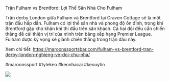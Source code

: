Trận Fulham vs Brentford: Lợi Thế Sân Nhà Cho Fulham

Trận derby London giữa Fulham và Brentford tại Craven Cottage sẽ là một trận đấu hấp dẫn. Fulham có lợi thế sân nhà và phong độ ổn định, trong khi Brentford gặp khó khăn khi thi đấu trên sân khách. Cả hai đội đều cần chiến thắng để cải thiện vị trí của mình trên bảng xếp hạng Premier League. Fulham được kỳ vọng sẽ giành chiến thắng trong trận đấu này.

Xem chi tiết: https://maroonssportsbar.com/fulham-vs-brentford-tran-derby-london-nghieng-ve-doi-chu-nha/

#maroonssport #tylekeo #keonhacai #keouytin

![](https://g0v.hackmd.io/_uploads/ryoafKvQkg.jpg)
